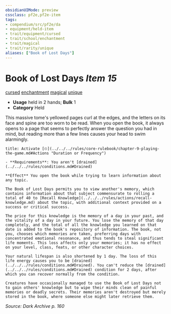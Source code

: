```yaml
---
obsidianUIMode: preview
cssclass: pf2e,pf2e-item
tags:
- compendium/src/pf2e/da
- equipment/held-item
- trait/equipment/cursed
- trait/school/enchantment
- trait/magical
- trait/rarity/unique
aliases: ["Book of Lost Days"]
---
```

# Book of Lost Days *Item 15*  
[cursed](cursed-gmg.md)  [enchantment](enchantment.md)  [magical](magical.md)  [unique](unique.md)  

- **Usage** held in 2 hands; **Bulk** 1
- **Category** Held

This massive tome's yellowed pages curl at the edges, and the letters on its face and spine are too worn to be read. When you open the book, it always opens to a page that seems to perfectly answer the question you had in mind, but reading more than a few lines causes your head to swim alarmingly.

```ad-embed-ability
title: Activate [⏲](../../../rules/core-rulebook/chapter-9-playing-the-game.md#Actions "Duration or Frequency")

- **Requirements**: You aren't [drained](../../../rules/conditions.md#Drained)

**Effect** You open the book while trying to learn information about any topic.

The Book of Lost Days permits you to view another's memory, which contains information about that subject commensurate to rolling a total of 40 to [Recall Knowledge](../../../rules/actions/recall-knowledge.md) about the topic, with additional context provided on a success or critical success.

The price for this knowledge is the memory of a day in your past, and the vitality of a day in your future. You lose the memory of that day completely, and the total of all the knowledge you learned on that date is added to the book's repository of information. The book, not you, chooses which memories are taken, preferring days with concentrated emotional resonance, and thus tends to steal significant life moments. This loss affects only your memories; it has no effect on your level, class, feats, or other character choices.

Your natural lifespan is also shortened by 1 day. The loss of this life energy causes you to be [drained](../../../rules/conditions.md#Drained). You can't reduce the [drained](../../../rules/conditions.md#Drained) condition for 2 days, after which you can recover normally from the condition.

Creatures have occasionally managed to use the Book of Lost Days not to gain others' knowledge but to wipe their minds clean of painful memories or deadly secrets. Their memories aren't destroyed but merely stored in the book, where someone else might later retrieve them.
```

*Source: Dark Archive p. 160*
